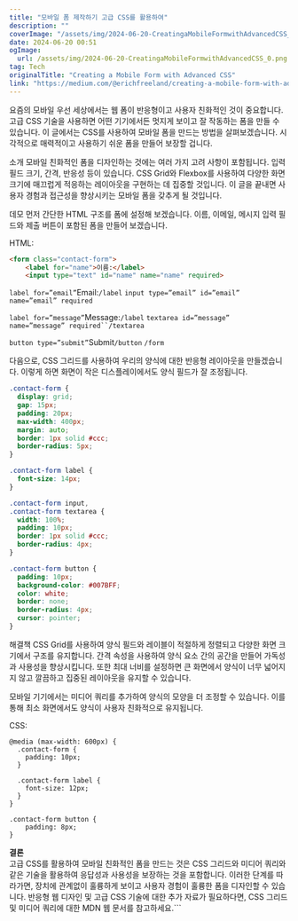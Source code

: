 ```yaml
---
title: "모바일 폼 제작하기 고급 CSS를 활용하여"
description: ""
coverImage: "/assets/img/2024-06-20-CreatingaMobileFormwithAdvancedCSS_0.png"
date: 2024-06-20 00:51
ogImage: 
  url: /assets/img/2024-06-20-CreatingaMobileFormwithAdvancedCSS_0.png
tag: Tech
originalTitle: "Creating a Mobile Form with Advanced CSS"
link: "https://medium.com/@erichfreeland/creating-a-mobile-form-with-advanced-css-3d6a00c631e5"
---
```



요즘의 모바일 우선 세상에서는 웹 폼이 반응형이고 사용자 친화적인 것이 중요합니다. 고급 CSS 기술을 사용하면 어떤 기기에서든 멋지게 보이고 잘 작동하는 폼을 만들 수 있습니다. 이 글에서는 CSS를 사용하여 모바일 폼을 만드는 방법을 살펴보겠습니다. 시각적으로 매력적이고 사용하기 쉬운 폼을 만들어 보장할 겁니다.

소개
모바일 친화적인 폼을 디자인하는 것에는 여러 가지 고려 사항이 포함됩니다. 입력 필드 크기, 간격, 반응성 등이 있습니다. CSS Grid와 Flexbox를 사용하여 다양한 화면 크기에 매끄럽게 적응하는 레이아웃을 구현하는 데 집중할 것입니다. 이 글을 끝내면 사용자 경험과 접근성을 향상시키는 모바일 폼을 갖추게 될 것입니다.

데모
먼저 간단한 HTML 구조를 폼에 설정해 보겠습니다. 이름, 이메일, 메시지 입력 필드와 제출 버튼이 포함된 폼을 만들어 보겠습니다.

HTML:
```markdown
<form class="contact-form">
    <label for="name">이름:</label>
    <input type="text" id="name" name="name" required>
```



<div class="content-ad"></div>

`label for=”email”`Email:`/label`
`input type=”email” id=”email” name=”email” required`

`label for=”message”`Message:`/label`
`textarea id=”message” name=”message” required``/textarea`

`button type=”submit”`Submit`/button`
`/form`

다음으로, CSS 그리드를 사용하여 우리의 양식에 대한 반응형 레이아웃을 만들겠습니다. 이렇게 하면 화면이 작은 디스플레이에서도 양식 필드가 잘 조정됩니다.

<div class="content-ad"></div>

```css
.contact-form {
  display: grid;
  gap: 15px;
  padding: 20px;
  max-width: 400px;
  margin: auto;
  border: 1px solid #ccc;
  border-radius: 5px;
}

.contact-form label {
  font-size: 14px;
}

.contact-form input,
.contact-form textarea {
  width: 100%;
  padding: 10px;
  border: 1px solid #ccc;
  border-radius: 4px;
}

.contact-form button {
  padding: 10px;
  background-color: #007BFF;
  color: white;
  border: none;
  border-radius: 4px;
  cursor: pointer;
}
```

<div class="content-ad"></div>

해결책
CSS Grid를 사용하여 양식 필드와 레이블이 적절하게 정렬되고 다양한 화면 크기에서 구조를 유지합니다. 간격 속성을 사용하여 양식 요소 간의 공간을 만들어 가독성과 사용성을 향상시킵니다. 또한 최대 너비를 설정하면 큰 화면에서 양식이 너무 넓어지지 않고 깔끔하고 집중된 레이아웃을 유지할 수 있습니다.

모바일 기기에서는 미디어 쿼리를 추가하여 양식의 모양을 더 조정할 수 있습니다. 이를 통해 최소 화면에서도 양식이 사용자 친화적으로 유지됩니다.

CSS:
```
@media (max-width: 600px) {
  .contact-form {
    padding: 10px;
  }

  .contact-form label {
    font-size: 12px;
  }
}
```

<div class="content-ad"></div>

```
.contact-form button {
    padding: 8px;
}
```

**결론**  
고급 CSS를 활용하여 모바일 친화적인 폼을 만드는 것은 CSS 그리드와 미디어 쿼리와 같은 기술을 활용하여 응답성과 사용성을 보장하는 것을 포함합니다. 이러한 단계를 따라가면, 장치에 관계없이 훌륭하게 보이고 사용자 경험이 훌륭한 폼을 디자인할 수 있습니다. 반응형 웹 디자인 및 고급 CSS 기술에 대한 추가 자료가 필요하다면, CSS 그리드 및 미디어 쿼리에 대한 MDN 웹 문서를 참고하세요.```
